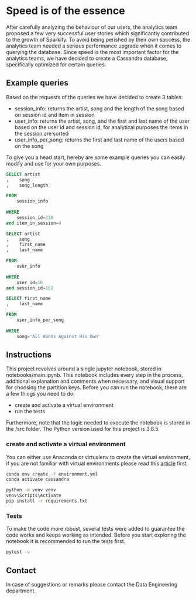 # Speed is of the essence 

After carefully analyzing the behaviour of our users, the analytics team proposed a few very successful user stories
which significantly contributed to the growth of Sparkify. To avoid being perished by their own success, the analytics
team needed a serious performance upgrade when it comes to querying the database. Since speed is the most important
factor for the analytics teams, we have decided to create a Cassandra database, specifically optimized for certain
queries.

## Example queries

Based on the requests of the queries we have decided to create 3 tables:
- session_info: returns the artist, song and the length of the song based on session id and item in session
- user_info: returns the artist, song, and the first and last name of the user based on the user id and session id, for
analytical purposes the items in the session are sorted
- user_info_per_song: returns the first and last name of the users based on the song

To give you a head start, hereby are some example queries you can easily modify and use for your own purposes.

```sql
SELECT artist
,    song
,    song_length

FROM
    session_info
    
WHERE
    session_id=338
and item_in_session=4
```

```sql
SELECT artist
,    song
,    first_name
,    last_name

FROM
    user_info
    
WHERE
    user_id=10
and session_id=182
```

```sql
SELECT first_name
,    last_name

FROM
    user_info_per_song
    
WHERE
    song='All Hands Against His Own'
```

## Instructions

This project revolves around a single jupyter notebook, stored in notebooks/main.ipynb. This notebook includes every
step in the process, additional explanation and comments when necessary, and visual support for choosing the partition
keys. Before you can run the notebook, there are a few things you need to do:

- create and activate a virtual environment
- run the tests

Furthermore, note that the logic needed to execute the notebook is stored in the /src folder. The Python version used
for this project is 3.8.5. 

### create and activate a virtual environment 

You can either use Anaconda or virtualenv to create the virtual environment, if you are not familiar with virtual
environments please read this [article][virtual_envs] first.

```bash
conda env create -f environment.yml
conda activate cassandra

python -m venv venv
venv\Scripts\Activate
pip install -r requirements.txt 
```

### Tests

To make the code more robust, several tests were added to guarantee the code works and keeps working as intended. Before
you start exploring the notebook it is recommended to run the tests first.

```bash
pytest -v
```

## Contact

In case of suggestions or remarks please contact the Data Engineering department.

[virtual_envs]: https://realpython.com/python-virtual-environments-a-primer/